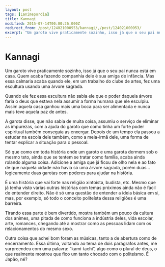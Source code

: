 ```yaml
---
layout: post
tags: [1animepordia]
title: Kannagi
modified: 2015-07-14T00:00:26.000Z
redirect_from: /post/124021000953/kannagi/,/post/124021000953/
excerpt: "Um garoto vive praticamente sozinho, isso já que o seu pai nunca está em casa. Quem acaba fazendo companhia dele é sua amiga de infância. Mas essa calmaria acaba quando ele, em um trabalho do clube de artes, fez uma escultura usando uma árvore sagrada."
---
```


Kannagi
=======

Um garoto vive praticamente sozinho, isso já que o seu pai nunca está em
casa. Quem acaba fazendo companhia dele é sua amiga de infância. Mas
essa calmaria acaba quando ele, em um trabalho do clube de artes, fez
uma escultura usando uma árvore sagrada.

Quando ele fez essa escultura não sabia ele que o poder daquela árvore
faria o deus que estava nela assumir a forma humana que ele esculpiu.
Assim aquela casa ganhou mais uma boca para ser alimentada e nunca mais
teve aquela paz de antes.

A garota disse, que não sabia de muita coisa, assumiu o serviço de
eliminar as impurezas, com a ajuda do garoto que como tinha um forte
poder espiritual também conseguia as enxergar. Depois de um tempo ela
passou a estudar na escola dele também, como a meia-irmã dele, uma forma
de tentar explicar a situação para o pessoal.

Só que como em toda história onde um garoto e uma garota dormem sob o
mesmo teto, ainda que se tentem se tratar como família, acaba ainda
rolando alguma coisa. Adicione a amiga que já ficou de olho nela e ao
fato de que naquela cidade não havia só uma árvore sagrada, porém duas…
logicamente duas garotas com poderes para ajudar na história.

É uma história que vai forte nas religião xintoísta, budista, etc. Mesmo
que já tenha visto várias outras histórias com temas próximos ainda não
é fácil de entender direito. Não é só uma questão de entender a ideia
básica em si, mas, por exemplo, só todo o conceito politeísta dessa
religiões é uma barreira.

Tirando essa parte é bem divertido, mostra também um pouco da cultura
dos animes, uma pitada de como funciona a indústria deles, vida escolar,
arte, romances, chegando até a mostrar como as pessoas lidam com os
relacionamentos do mesmo sexo.

Outra coisa que achei bom foram as músicas, tanto a de abertura como de
encerramento. Essa última, voltando ao tema de dois parágrafos antes, me
surpreendeu com uma palavra: “kami-tachi”, algo como o plural de deus, o
que realmente mostrou que fico um tanto chocado com o politeísmo. É
Japão, né?



